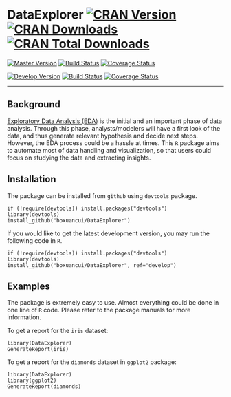 # DataExplorer [![CRAN Version](http://www.r-pkg.org/badges/version/DataExplorer)](https://cran.r-project.org/package=DataExplorer) [![CRAN Downloads](http://cranlogs.r-pkg.org/badges/DataExplorer)](https://cran.r-project.org/package=DataExplorer) [![CRAN Total Downloads](http://cranlogs.r-pkg.org/badges/grand-total/DataExplorer)](https://cran.r-project.org/package=DataExplorer)

[![Master Version](https://img.shields.io/badge/master-0.3.0-orange.svg)](https://github.com/boxuancui/DataExplorer/tree/master)
[![Build Status](https://travis-ci.org/boxuancui/DataExplorer.svg?branch=master)](https://travis-ci.org/boxuancui/DataExplorer)
[![Coverage Status](https://img.shields.io/codecov/c/github/boxuancui/DataExplorer/master.svg)](https://codecov.io/github/boxuancui/DataExplorer?branch=master)

[![Develop Version](https://img.shields.io/badge/develop-0.3.0-orange.svg)](https://github.com/boxuancui/DataExplorer/tree/develop)
[![Build Status](https://travis-ci.org/boxuancui/DataExplorer.svg?branch=develop)](https://travis-ci.org/boxuancui/DataExplorer)
[![Coverage Status](https://img.shields.io/codecov/c/github/boxuancui/DataExplorer/develop.svg)](https://codecov.io/github/boxuancui/DataExplorer?branch=develop)

---

## Background
[Exploratory Data Analysis (EDA)](https://en.wikipedia.org/wiki/Exploratory_data_analysis) is the initial and an important phase of data analysis. Through this phase, analysts/modelers will have a first look of the data, and thus generate relevant hypothesis and decide next steps. However, the EDA process could be a hassle at times. This `R` package aims to automate most of data handling and visualization, so that users could focus on studying the data and extracting insights.

## Installation
The package can be installed from `github` using `devtools` package.

    if (!require(devtools)) install.packages("devtools")
    library(devtools)
    install_github("boxuancui/DataExplorer")

If you would like to get the latest development version, you may run the following code in `R`.

    if (!require(devtools)) install.packages("devtools")
    library(devtools)
    install_github("boxuancui/DataExplorer", ref="develop")

## Examples
The package is extremely easy to use. Almost everything could be done in one line of `R` code. Please refer to the package manuals for more information.

To get a report for the `iris` dataset:

    library(DataExplorer)
    GenerateReport(iris)

To get a report for the `diamonds` dataset in `ggplot2` package:

    library(DataExplorer)
    library(ggplot2)
    GenerateReport(diamonds)
